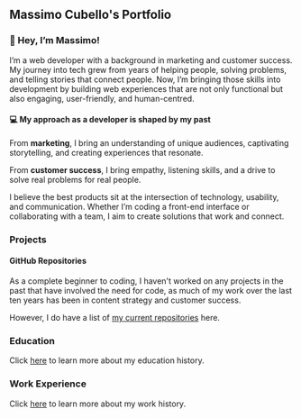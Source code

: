 ## Massimo Cubello's Portfolio

### 👋 Hey, I’m Massimo!

I’m a web developer with a background in marketing and customer success. My journey into tech grew from years of helping people, solving problems, and telling stories that connect people. Now, I’m bringing those skills into development by building web experiences that are not only functional but also engaging, user-friendly, and human-centred.

#### 💻 My approach as a developer is shaped by my past

From **marketing**, I bring an understanding of unique audiences, captivating storytelling, and creating experiences that resonate.

From **customer success**, I bring empathy, listening skills, and a drive to solve real problems for real people.

I believe the best products sit at the intersection of technology, usability, and communication. Whether I’m coding a front-end interface or collaborating with a team, I aim to create solutions that work and connect.

### Projects

#### GitHub Repositories

As a complete beginner to coding, I haven't worked on any projects in the past that have involved the need for code, as much of my work over the last ten years has been in content strategy and customer success.

However, I do have a list of [my current repositories](/projects.markdown) here.

### Education

Click [here](/education.markdown) to learn more about my education history.

### Work Experience

Click [here](/work-experience.markdown) to learn more about my work history.